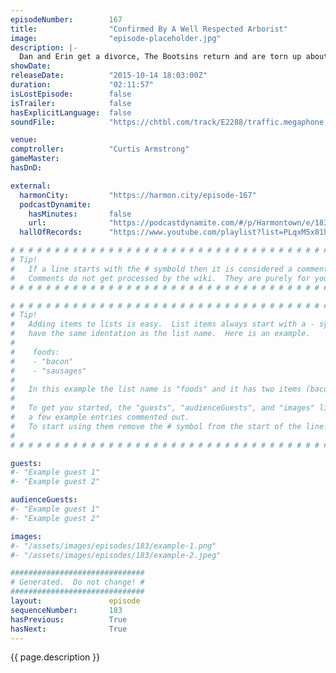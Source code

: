 ```yaml
---
episodeNumber:        167
title:                "Confirmed By A Well Respected Arborist"
image:                "episode-placeholder.jpg"
description: |-
  Dan and Erin get a divorce, The Bootsins return and are torn up about a dying eucalyptus tree, Curtis Armstrong comptrolls, Colin Hanks guests... buckle up.
showDate:             
releaseDate:          "2015-10-14 18:03:00Z"
duration:             "02:11:57"
isLostEpisode:        false
isTrailer:            false
hasExplicitLanguage:  false
soundFile:            "https://chtbl.com/track/E2288/traffic.megaphone.fm/STA7661325042.mp3?updated=1561155997"

venue:                
comptroller:          "Curtis Armstrong"
gameMaster:           
hasDnD:               

external:
  harmonCity:         "https://harmon.city/episode-167"
  podcastDynamite:
    hasMinutes:       false
    url:              "https://podcastdynamite.com/#/p/Harmontown/e/183/167"
  hallOfRecords:      "https://www.youtube.com/playlist?list=PLqxM5x81hNOaH6Co3ixFc900a8dktMdla"

# # # # # # # # # # # # # # # # # # # # # # # # # # # # # # # # # # # # # # # # # # # # #
# Tip!
#   If a line starts with the # symbold then it is considered a comment.
#   Comments do not get processed by the wiki.  They are purely for your information.
# # # # # # # # # # # # # # # # # # # # # # # # # # # # # # # # # # # # # # # # # # # # #

# # # # # # # # # # # # # # # # # # # # # # # # # # # # # # # # # # # # # # # # # # # # #
# Tip!
#   Adding items to lists is easy.  List items always start with a - symbol and have
#   have the same identation as the list name.  Here is an example.
#
#    foods:
#    - "bacon"
#    - "sausages"
#
#   In this example the list name is "foods" and it has two items (bacon, and sausages).
#
#   To get you started, the "guests", "audienceGuests", and "images" lists below have
#   a few example entries commented out.
#   To start using them remove the # symbol from the start of the line.
#
# # # # # # # # # # # # # # # # # # # # # # # # # # # # # # # # # # # # # # # # # # # # #

guests:
#- "Example guest 1"
#- "Example guest 2"

audienceGuests:
#- "Example guest 1"
#- "Example guest 2"

images:
#- "/assets/images/episodes/183/example-1.png"
#- "/assets/images/episodes/183/example-2.jpeg"

##############################
# Generated.  Do not change! #
##############################
layout:               episode
sequenceNumber:       183
hasPrevious:          True
hasNext:              True
---
```


<!-- The episode description will be rendered here -->
{{ page.description }}

<!-- Add your content BELOW here -->
<!-- vvvvvvvvvvvvvvvvvvvvvvvvvvv -->




<!-- ^^^^^^^^^^^^^^^^^^^^^^^^^^^ -->
<!-- Add your content ABOVE here -->

<!-- The episode gallery will be rendered here -->